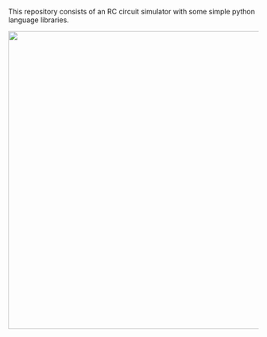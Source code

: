 This repository consists of an RC circuit simulator with some simple python language libraries.

<img src="https://github.com/ygordealmeida/RC_Circuit_Simulator/assets/140769575/336121d6-7d34-4c5b-ab98-1c08d4ad2d6c" width="600">
